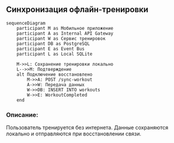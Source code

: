 ## Синхронизация офлайн-тренировки

```mermaid
sequenceDiagram
    participant M as Мобильное приложение
    participant A as Internal API Gateway
    participant W as Сервис тренировок
    participant DB as PostgreSQL
    participant E as Event Bus
    participant L as Local SQLite

    M->>L: Сохранение тренировки локально
    L-->>M: Подтверждение
    alt Подключение восстановлено
        M->>A: POST /sync-workout
        A->>W: Передача данных
        W->>DB: INSERT INTO workouts
        W->>E: WorkoutCompleted
    end
```

### Описание:
Пользователь тренируется без интернета. Данные сохраняются локально и отправляются при восстановлении связи.